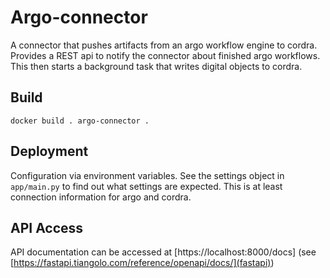 # Argo-connector

A connector that pushes artifacts from an argo workflow engine to cordra.
Provides a REST api to notify the connector about finished argo workflows.
This then starts a background task that writes digital objects to cordra.

## Build

```
docker build . argo-connector .
```

## Deployment

Configuration via environment variables.
See the settings object in `app/main.py` to find out what settings are
expected. This is at least connection information for argo and cordra.

## API Access

API documentation can be accessed at [https://localhost:8000/docs] (see [https://fastapi.tiangolo.com/reference/openapi/docs/](fastapi))
